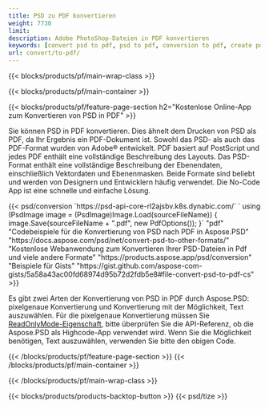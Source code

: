 ```yaml
---
title: PSD zu PDF konvertieren
weight: 7730
limit: 
description: Adobe PhotoShop-Dateien in PDF konvertieren
keywords: [convert psd to pdf, psd to pdf, conversion to pdf, create pdf from psd, print psd as pdf]
url: convert/to-pdf/
---
```


{{< blocks/products/pf/main-wrap-class >}}

{{< blocks/products/pf/main-container >}}

{{< blocks/products/pf/feature-page-section h2="Kostenlose Online-App zum Konvertieren von PSD in PDF" >}}
<p>Sie können PSD in PDF konvertieren. Dies ähnelt dem Drucken von PSD als PDF, da Ihr Ergebnis ein PDF-Dokument ist. Sowohl das PSD- als auch das PDF-Format wurden von Adobe® entwickelt. PDF basiert auf PostScript und jedes PDF enthält eine vollständige Beschreibung des Layouts. Das PSD-Format enthält eine vollständige Beschreibung der Ebenendaten, einschließlich Vektordaten und Ebenenmasken. Beide Formate sind beliebt und werden von Designern und Entwicklern häufig verwendet. Die No-Code App ist eine schnelle und einfache Lösung.</p>
{{< psd/conversion `https://psd-api-core-rl2ajsbv.k8s.dynabic.com/` 
`    using (PsdImage image = (PsdImage)Image.Load(sourceFileName))
    {
        image.Save(sourceFileName + ".pdf", new PdfOptions());
    }` 
	"pdf" 
"Codebeispiele für die Konvertierung von PSD nach PDF in Aspose.PSD"  "https://docs.aspose.com/psd/net/convert-psd-to-other-formats/" 
"Kostenlose Webanwendung zum Konvertieren Ihrer PSD-Dateien in Pdf und viele andere Formate" "https://products.aspose.app/psd/conversion" 
"Beispiele für Gists" "https://gist.github.com/aspose-com-gists/5a58a43ac00fd68974d95b72d2fdb5e8#file-convert-psd-to-pdf-cs" >}}
<p>Es gibt zwei Arten der Konvertierung von PSD in PDF durch Aspose.PSD: pixelgenaue Konvertierung und Konvertierung mit der Möglichkeit, Text auszuwählen. Für die pixelgenaue Konvertierung müssen Sie <a href="https://reference.aspose.com/psd/net/aspose.psd.imageloadoptions/psdloadoptions/readonlymode/">ReadOnlyMode-Eigenschaft</a>, bitte überprüfen Sie die API-Referenz, ob die Aspose.PSD als Highcode-App verwendet wird. Wenn Sie die Möglichkeit benötigen, Text auszuwählen, verwenden Sie bitte den obigen Code.</p>
{{< /blocks/products/pf/feature-page-section >}}
{{< /blocks/products/pf/main-container >}}


{{< /blocks/products/pf/main-wrap-class >}}

{{< blocks/products/products-backtop-button >}}
{{< psd/tize >}}
